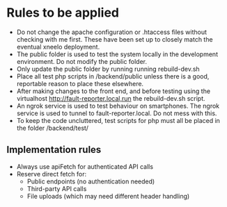 # Rules to be applied 
 * Do not change the apache configuration  or .htaccess files without checking with me first. These have been set up to closely match the eventual xneelo deployment. 
 * The public folder is used to test the system locally in the development environment. Do not modify the public folder. 
 * Only update the public folder by running running rebuild-dev.sh
 * Place all test php scripts in /backend/public unless there is a good, reportable reason to place these elsewhere.
 * After making changes to the front end, and before testing using the virtualhost http://fault-reporter.local,run the rebuild-dev.sh script.
 * An ngrok service is used to test behaviour on smartphones. The ngrok service is used to tunnel to fault-reporter.local. Do not mess with this.
 * To keep the code uncluttered, test scripts for php must all be placed in the folder /backend/test/


 ## Implementation rules

 * Always use apiFetch for authenticated API calls
 * Reserve direct fetch for:
   * Public endpoints (no authentication needed)
   * Third-party API calls
   * File uploads (which may need different header handling)
